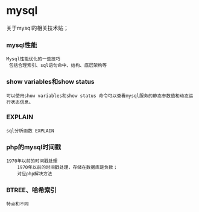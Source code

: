 # mysql

关于mysql的相关技术贴；

### mysql性能
```
Mysql性能优化的一些技巧
 包括合理索引、sql语句命中、结构、底层架构等
```

### show variables和show status
```
可以使用show variables和show status 命令可以查看mysql服务的静态参数值和动态运行状态信息。
```

### EXPLAIN
```
sql分析函数 EXPLAIN
```

### php的mysql时间戳
```
1970年以前的时间戳处理
    1970年以前的时间戳处理，存储在数据库是负数；
    对应php解决方法
```

### BTREE、哈希索引
```
特点和不同
```




